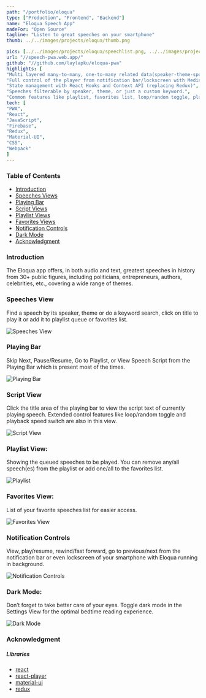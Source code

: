 ```yaml
---
path: "/portfolio/eloqua"
type: ["Production", "Frontend", "Backend"]
name: "Eloqua Speech App"
madeFor: "Open Source"
tagline: "Listen to great speeches on your smartphone"
thumb: ../../images/projects/eloqua/thumb.png

pics: [../../images/projects/eloqua/speechlist.png, ../../images/projects/eloqua/speakerlist.png, ../../images/projects/eloqua/ctglist.png, ../../images/projects/eloqua/script.png]
url: "//speech-pwa.web.app/"
github: "//github.com/laylapku/eloqua-pwa"
highlights: [
"Multi layered many-to-many, one-to-many related data(speaker-theme-speech-text-audio) stored on Firebase Firestore for easier content updates.",
"Full control of the player from notification bar/lockscreen with Media Session API",
"State management with React Hooks and Context API (replacing Redux)",
"Speeches filterable by speaker, theme, or just a custom keyword.",
"Common features like playlist, favorites list, loop/random toggle, playback speed switch, dark mode"]
tech: [
"PWA",
"React",
"JavaScript",
"Firebase",
"Redux",
"Material-UI",
"CSS",
"Webpack"
]
---
```


### Table of Contents

- [Introduction](#introduction)
- [Speeches Views](#speeches-views)
- [Playing Bar](#playing-bar)
- [Script Views](#script-views)
- [Playlist Views](#playlist-views)
- [Favorites Views](#favorites-views)
- [Notification Controls](#notification-controls)
- [Dark Mode](#dark-mode)
- [Acknowledgment](#acknowledgment)

### Introduction

The Eloqua app offers, in both audio and text, greatest speeches in history from 30+ public figures, including politicians, entrepreneurs, authors, celebrities, etc., covering a wide range of themes.

### Speeches View

Find a speech by its speaker, theme or do a keyword search, click on title to play it or add it to playlist queue or favorites list.

![Speeches View](../../images/projects/eloqua/speechlist.png "Speeches View")

### Playing Bar

Skip Next, Pause/Resume, Go to Playlist, or View Speech Script from the Playing Bar which is present most of the times.

![Playing Bar](../../images/projects/eloqua/toolbar.png "Playing Bar")

### Script View

Click the title area of the playing bar to view the script text of currently playing speech.
Extended control features like loop/random toggle and playback speed switch are also in this view.

![Script View](../../images/projects/eloqua/script.png "Script View")

### Playlist View:

Showing the queued speeches to be played.
You can remove any/all speech(es) from the playlist or add one/all to the favorites list.

![Playlist](../../images/projects/eloqua/playlist.png "Playlist")

### Favorites View:

List of your favorite speeches list for easier access.

![Favorites View](../../images/projects/eloqua/favorites.png "Favorites View")

### Notification Controls

View, play/resume, rewind/fast forward, go to previous/next from the notification bar or even lockscreen of your smartphone with Eloqua running in background.

![Notification Controls](../../images/projects/eloqua/media-session.png "Notification Controls")

### Dark Mode:

Don’t forget to take better care of your eyes. Toggle dark mode in the Settings View for the optimal bedtime reading experience.

![Dark Mode](../../images/projects/eloqua/eloqua/night-mode.png "Dark Mode")

### Acknowledgment

##### Libraries

- [react](https://github.com/facebook/react/)
- [react-player](https://github.com/facebook/react/)
- [material-ui](https://github.com/mui-org/material-ui)
- [redux](https://github.com/reduxjs/redux)
